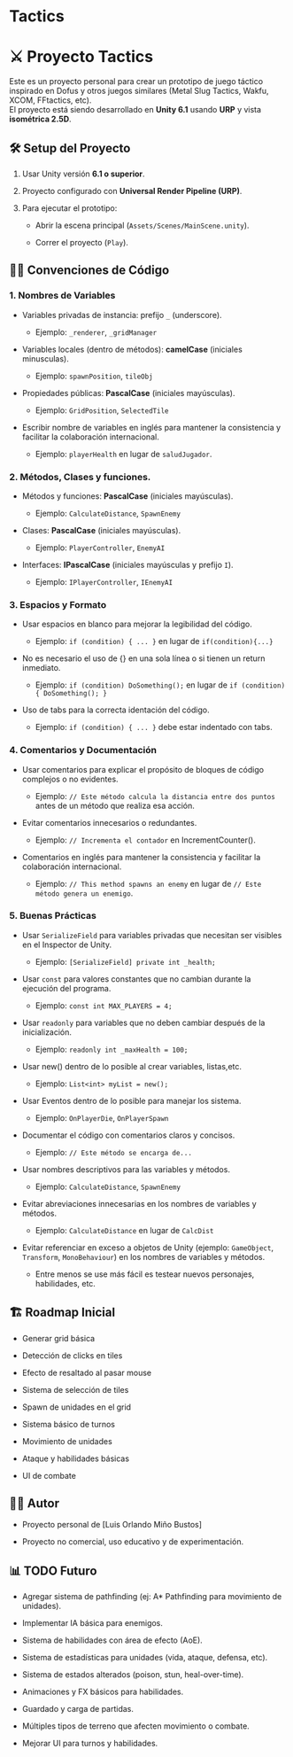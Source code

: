 ﻿# Tactics

# ⚔️ Proyecto Tactics

Este es un proyecto personal para crear un prototipo de juego táctico inspirado en Dofus y otros juegos similares (Metal Slug Tactics, Wakfu, XCOM, FFtactics, etc).  
El proyecto está siendo desarrollado en **Unity 6.1** usando **URP** y vista **isométrica 2.5D**.

## 🛠️ Setup del Proyecto

1. Usar Unity versión **6.1 o superior**.

2. Proyecto configurado con **Universal Render Pipeline (URP)**.

3. Para ejecutar el prototipo:

    - Abrir la escena principal (`Assets/Scenes/MainScene.unity`).

    - Correr el proyecto (`Play`).



## 👨‍💻 Convenciones de Código

### 1. Nombres de Variables

- Variables privadas de instancia: prefijo `_` (underscore).

    - Ejemplo: `_renderer`, `_gridManager`

- Variables locales (dentro de métodos): **camelCase** (iniciales minusculas).

    - Ejemplo: `spawnPosition`, `tileObj`

- Propiedades públicas: **PascalCase** (iniciales mayúsculas).

    - Ejemplo: `GridPosition`, `SelectedTile`

- Escribir nombre de variables en inglés para mantener la consistencia y facilitar la colaboración internacional.

    - Ejemplo: `playerHealth` en lugar de `saludJugador`.


### 2. Métodos, Clases y funciones.

- Métodos y funciones: **PascalCase** (iniciales mayúsculas).

    - Ejemplo: `CalculateDistance`, `SpawnEnemy`

- Clases: **PascalCase** (iniciales mayúsculas).

    - Ejemplo: `PlayerController`, `EnemyAI`

- Interfaces: **IPascalCase** (iniciales mayúsculas y prefijo `I`).

    - Ejemplo: `IPlayerController`, `IEnemyAI`

### 3. Espacios y Formato

- Usar espacios en blanco para mejorar la legibilidad del código.

    - Ejemplo: `if (condition) { ... }` en lugar de `if(condition){...}`

- No es necesario el uso de {} en una sola línea o si tienen un return inmediato.

    - Ejemplo: `if (condition) DoSomething();` en lugar de `if (condition) { DoSomething(); }`

- Uso de tabs para la correcta identación del código.

    - Ejemplo: `if (condition) { ... }` debe estar indentado con tabs.

### 4. Comentarios y Documentación

- Usar comentarios para explicar el propósito de bloques de código complejos o no evidentes.

    - Ejemplo: `// Este método calcula la distancia entre dos puntos` antes de un método que realiza esa acción.

- Evitar comentarios innecesarios o redundantes.

    - Ejemplo: `// Incrementa el contador` en IncrementCounter().

- Comentarios en inglés para mantener la consistencia y facilitar la colaboración internacional.

    - Ejemplo: `// This method spawns an enemy` en lugar de `// Este método genera un enemigo`.

### 5. Buenas Prácticas

- Usar `SerializeField` para variables privadas que necesitan ser visibles en el Inspector de Unity.

    - Ejemplo: `[SerializeField] private int _health;`

- Usar `const` para valores constantes que no cambian durante la ejecución del programa.

    - Ejemplo: `const int MAX_PLAYERS = 4;`

- Usar `readonly` para variables que no deben cambiar después de la inicialización.

    - Ejemplo: `readonly int _maxHealth = 100;`

- Usar new() dentro de lo posible al crear variables, listas,etc.

    - Ejemplo: `List<int> myList = new();`

- Usar Eventos dentro de lo posible para manejar los sistema.

    - Ejemplo: `OnPlayerDie`, `OnPlayerSpawn`

- Documentar el código con comentarios claros y concisos.

    - Ejemplo: `// Este método se encarga de...`

- Usar nombres descriptivos para las variables y métodos.

    - Ejemplo: `CalculateDistance`, `SpawnEnemy`

- Evitar abreviaciones innecesarias en los nombres de variables y métodos.

    - Ejemplo: `CalculateDistance` en lugar de `CalcDist`

- Evitar referenciar en exceso a objetos de Unity (ejemplo: `GameObject`, `Transform`, `MonoBehaviour`) en los nombres de variables y métodos.

    - Entre menos se use más fácil es testear nuevos personajes, habilidades, etc.

## 🏗️ Roadmap Inicial

-  Generar grid básica

-  Detección de clicks en tiles

-  Efecto de resaltado al pasar mouse

-  Sistema de selección de tiles

-  Spawn de unidades en el grid

-  Sistema básico de turnos

-  Movimiento de unidades

-  Ataque y habilidades básicas

-  UI de combate

## 👨‍💻 Autor

- Proyecto personal de [Luis Orlando Miño Bustos]

- Proyecto no comercial, uso educativo y de experimentación.

## 📊 TODO Futuro

- Agregar sistema de pathfinding (ej: A* Pathfinding para movimiento de unidades).

- Implementar IA básica para enemigos.

- Sistema de habilidades con área de efecto (AoE).

- Sistema de estadísticas para unidades (vida, ataque, defensa, etc).

- Sistema de estados alterados (poison, stun, heal-over-time).

- Animaciones y FX básicos para habilidades.

- Guardado y carga de partidas.

- Múltiples tipos de terreno que afecten movimiento o combate.

- Mejorar UI para turnos y habilidades.